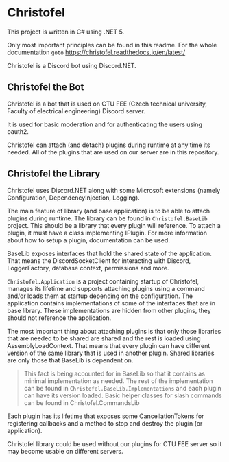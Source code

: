 # Christofel

This project is written in C# using .NET 5.

Only most important principles can be found in this readme.
For the whole documentation `goto` https://christofel.readthedocs.io/en/latest/

Christofel is a Discord bot using Discord.NET.

## Christofel the Bot

Christofel is a bot that is used on CTU FEE (Czech technical university, Faculty of electrical engineering) Discord server.

It is used for basic moderation and for authenticating the users using oauth2.

Christofel can attach (and detach) plugins during runtime at any time its needed.
All of the plugins that are used on our server are in this repository.

## Christofel the Library

Christofel uses Discord.NET along with some Microsoft extensions (namely Configuration, DependencyInjection, Logging).

The main feature of library (and base application) is to be able to attach plugins during runtime.
The library can be found in `Christofel.BaseLib` project. This should be a library that every
plugin will reference. To attach a plugin, it must have a class implementing IPlugin. For more
information about how to setup a plugin, documentation can be used.

BaseLib exposes interfaces that hold the shared state of the application. That means the DiscordSocketClient
for interacting with Discord, LoggerFactory, database context, permissions and more.

`Christofel.Application` is a project containing startup of Christofel, manages its lifetime and
supports attaching plugins using a command and/or loads them at startup depending on the configuration.
The application contains implementations of some of the interfaces that are in base library. These implementations
are hidden from other plugins, they should not reference the application.

The most important thing about attaching plugins is that only those libraries that are needed to be shared
are shared and the rest is loaded using AssemblyLoadContext. That means that every plugin can have different
version of the same library that is used in another plugin. Shared libraries are only those that BaseLib is dependent
on.
> This fact is being accounted for in BaseLib so that it contains as minimal implementation as needed. The rest of the implementation
> can be found in `Christofel.BaseLib.Implementations` and each plugin can have its version loaded.
> Basic helper classes for slash commands can be found in Christofel.CommandsLib

Each plugin has its lifetime that exposes some CancellationTokens for registering callbacks
and a method to stop and destroy the plugin (or application).

Christofel library could be used without our plugins for CTU FEE server so it may become
usable on different servers.
